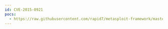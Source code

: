```yaml
---
id: CVE-2015-0921
pocs:
  - https://raw.githubusercontent.com/rapid7/metasploit-framework/master/modules/auxiliary/gather/mcafee_epo_xxe.rb
---
```

